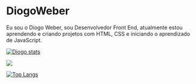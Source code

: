 # DiogoWeber

Eu sou o Diogo Weber, sou Desenvolvedor Front End, atualmente estou aprendendo e criando projetos com HTML, CSS e iniciando o aprendizado de JavaScript.

[![Diogo stats](https://github-readme-stats.vercel.app/api?username=DiogoWeber)](https://github.com/anuraghazra/github-readme-stats)


![](https://komarev.com/ghpvc/?username=your-github-DiogoWeber)

[![Top Langs](https://github-readme-stats.vercel.app/api/top-langs/?username=DiogoWeber)](https://github.com/anuraghazra/github-readme-stats)
